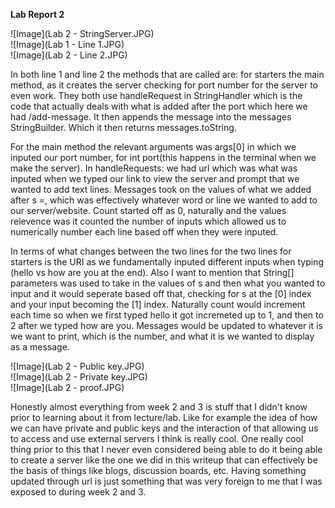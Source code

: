 **Lab Report 2**

![Image](Lab 2 - StringServer.JPG)<br>
![Image](Lab 1 - Line 1.JPG)<br>
![Image](Lab 2 - Line 2.JPG)<br>

In both line 1 and line 2 the methods that are called are: for starters the main method, as it creates the server checking for port number for the server to even work. They both use handleRequest in StringHandler which is the code that actually deals with
what is added after the port which here we had /add-message. It then appends the message into the messages StringBuilder. Which it then returns messages.toString. <br>

For the main method the relevant arguments was args[0] in which we inputed our port number, for int port(this happens in the terminal 
when we make the server). In handleRequests: we had url which was what was inputed when we typed our link to view the server and prompt that we wanted to add text lines.
Messages took on the values of what we added after s =, which was effectively whatever word or line we wanted to add to our server/website.
Count started off as 0, naturally and the values relevence was it counted the number of inputs which allowed us to numerically number
each line based off when they were inputed.<br>

In terms of what changes between the two lines for the two lines for starters is the URI as we fundamentally inputed different 
inputs when typing (hello vs how are you at the end). Also I want to mention that String[] parameters was used to take in the values of s and then what you wanted to input
and it would seperate based off that, checking for s at the [0] index and your input becoming the [1] index. Naturally count would increment each time so when we first typed hello
it got incremeted up to 1, and then to 2 after we typed how are you. Messages would be updated to whatever it is we want to print, which is the number, and what it is we wanted to display as a message. <br>

![Image](Lab 2 - Public key.JPG)<br>
![Image](Lab 2 - Private key.JPG)<br>
![Image](Lab 2 - proof.JPG)<br>

Honestly almost everything from week 2 and 3 is stuff that I didn't know prior to learning about it from lecture/lab. Like for example the idea of how we can have private and public keys and the interaction of that
allowing us to access and use external servers I think is really cool. One really cool thing prior to this that I never even considered being able to do it being able to create a server
like the one we did in this writeup that can effectively be the basis of things like blogs, discussion boards, etc. Having something updated through url is just something that was very
foreign to me that I was exposed to during week 2 and 3.
